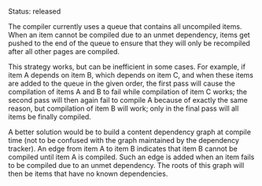 Status: released

The compiler currently uses a queue that contains all uncompiled items. When an item cannot be compiled due to an unmet dependency, items get pushed to the end of the queue to ensure that they will only be recompiled after all other pages are compiled.

This strategy works, but can be inefficient in some cases. For example, if item A depends on item B, which depends on item C, and when these items are added to the queue in the given order, the first pass will cause the compilation of items A and B to fail while compilation of item C works; the second pass will then again fail to compile A because of exactly the same reason, but compilation of item B will work; only in the final pass will all items be finally compiled.

A better solution would be to build a content dependency graph at compile time (not to be confused with the graph maintained by the dependency tracker). An edge from item A to item B indicates that item B cannot be compiled until item A is compiled. Such an edge is added when an item fails to be compiled due to an unmet dependency. The roots of this graph will then be items that have no known dependencies.
